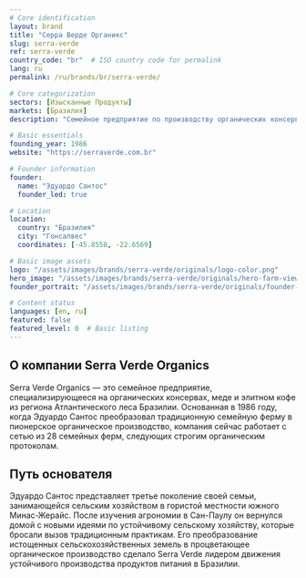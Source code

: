 ```yaml
---
# Core identification
layout: brand
title: "Серра Верде Органикс"
slug: serra-verde
ref: serra-verde
country_code: "br"  # ISO country code for permalink
lang: ru
permalink: /ru/brands/br/serra-verde/

# Core categorization
sectors: [Изысканные Продукты]
markets: [Бразилия]
description: "Семейное предприятие по производству органических консервов, меда и элитного кофе из региона Атлантического леса Бразилии."

# Basic essentials
founding_year: 1986
website: "https://serraverde.com.br"

# Founder information
founder:
  name: "Эдуардо Сантос"
  founder_led: true

# Location
location:
  country: "Бразилия"
  city: "Гонсалвес" 
  coordinates: [-45.8558, -22.6569]

# Basic image assets
logo: "/assets/images/brands/serra-verde/originals/logo-color.png"
hero_image: "/assets/images/brands/serra-verde/originals/hero-farm-view.jpg"
founder_portrait: "/assets/images/brands/serra-verde/originals/founder-portrait.jpg"

# Content status
languages: [en, ru]
featured: false
featured_level: 0  # Basic listing
---
```


## О компании Serra Verde Organics

Serra Verde Organics — это семейное предприятие, специализирующееся на органических консервах, меде и элитном кофе из региона Атлантического леса Бразилии. Основанная в 1986 году, когда Эдуардо Сантос преобразовал традиционную семейную ферму в пионерское органическое производство, компания сейчас работает с сетью из 28 семейных ферм, следующих строгим органическим протоколам.

## Путь основателя

Эдуардо Сантос представляет третье поколение своей семьи, занимающейся сельским хозяйством в гористой местности южного Минас-Жерайс. После изучения агрономии в Сан-Паулу он вернулся домой с новыми идеями по устойчивому сельскому хозяйству, которые бросали вызов традиционным практикам. Его преобразование истощенных сельскохозяйственных земель в процветающее органическое производство сделало Serra Verde лидером движения устойчивого производства продуктов питания в Бразилии.